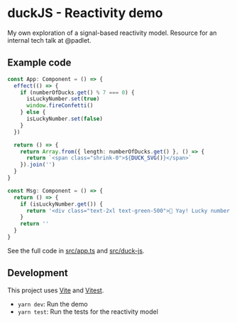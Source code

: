 # duckJS - Reactivity demo

My own exploration of a signal-based reactivity model. Resource for an internal tech talk at @padlet.

## Example code

```ts
const App: Component = () => {
  effect(() => {
    if (numberOfDucks.get() % 7 === 0) {
      isLuckyNumber.set(true)
      window.fireConfetti()
    } else {
      isLuckyNumber.set(false)
    }
  })

  return () => {
    return Array.from({ length: numberOfDucks.get() }, () => {
      return `<span class="shrink-0">${DUCK_SVG()}</span>`
    }).join('')
  }
}

const Msg: Component = () => {
  return () => {
    if (isLuckyNumber.get()) {
      return '<div class="text-2xl text-green-500">🎉 Yay! Lucky number! 🎉</div>'
    }
    return ''
  }
}
```

See the full code in [src/app.ts](./src/app.ts) and [src/duck-js](./src/duck-js.ts).

## Development

This project uses [Vite](https://vite.dev/) and [Vitest](https://vitest.dev/).

- `yarn dev`: Run the demo
- `yarn test`: Run the tests for the reactivity model
